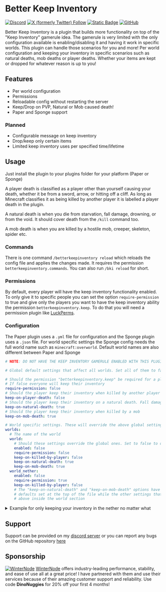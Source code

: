 # Better Keep Inventory

[![Discord](https://img.shields.io/discord/810752039470235688?style=for-the-badge&logo=discord&label=Discord&labelColor=grey&color=green)](https://discord.imjustdoom.com)
[![X (formerly Twitter) Follow](https://img.shields.io/twitter/follow/ImJustDoom?style=for-the-badge&logo=x&label=Follow!&color=gray)](https://x.com/ImJustDoom)
[![Static Badge](https://img.shields.io/badge/Backers-%20?style=for-the-badge&logo=ko-fi&color=gray)](https://ko-fi.com/justdoom) [![GitHub](https://img.shields.io/github/stars/JustDoom/BetterKeepInventory?style=for-the-badge&logo=github)](https://github.com/JustDoom/BetterKeepInventory)

Better Keep Inventory is a plugin that builds more functionality on top of the "Keep Inventory" gamerule idea.
The gamerule is very limited with the only configuration available is enabling/disabling it and having it work in specific worlds.
This plugin can handle those scenarios for you and more! Per world configuration and keeping your inventory in specific scenarios such as natural deaths, mob deaths or player deaths.
Whether your items are kept or dropped for whatever reason is up to you!

## Features

- Per world configuration
- Permissions
- Reloadable config without restarting the server
- Keep/Drop on PVP, Natural or Mob caused death!
- Paper and Sponge support

### Planned

- Configurable message on keep inventory
- Drop/keep only certain items
- Limited keep inventory uses per specified time/lifetime

## Usage

Just install the plugin to your plugins folder for your platform (Paper or Sponge)

A player death is classified as a player other than yourself causing your death, whether it be from a sword, arrow, or hitting off a cliff.
As long as Minecraft classifies it as being killed by another player it is labelled a player death in the plugin.

A natural death is when you die from starvation, fall damage, drowning, or from the void. It should cover death from the `/kill` command too.

A mob death is when you are killed by a hostile mob, creeper, skeleton, spider etc.

### Commands

There is one command `/betterkeepinventory reload` which reloads the config file and applies the changes made.
It requires the permission `betterkeepinventory.commands`. You can also run `/bki reload` for short.

### Permissions

By default, every player will have the keep inventory functionality enabled. 
To only give it to specific people you can set the option `require-permission` to true and give only the players you want to have the keep inventory ability the permission `betterkeepinventory.keep`.
To do that you will need a permission plugin like [LuckPerms](https://luckperms.net/).

### Configuration

The Paper plugin uses a `.yml` file for configuration and the Sponge plugin uses a `.json` file.
For world specific settings the Sponge config needs the full world name such as `minecraft:overworld`.
Default world names are also different between Paper and Sponge

```yml
# NOTE: DO NOT HAVE THE KEEP INVENTORY GAMERULE ENABLED WITH THIS PLUGIN

# Global default settings that affect all worlds. Set all of them to false for vanilla functionality (No keep inventory)

# Should the permission "betterkeepinventory.keep" be required for a player to keep their inventory
# If false everyone will keep their inventory
require-permission: false
# Should the player keep their inventory when killed by another player
keep-on-player-death: false
# Should the player keep their inventory on a natural death. Fall damage, starving, drowning etc
keep-on-natural-death: true
# Should the player keep their inventory when killed by a mob
keep-on-mob-death: true

# World specific settings. These will override the above global settings for the specified world
worlds:
  # The name of the world
  world:
    # Should these settings override the global ones. Set to false to disable the override
    enabled: false
    require-permission: false
    keep-on-killed-by-player: false
    keep-on-natural-death: true
    keep-on-mob-death: true
  world_nether:
    enabled: false
    require-permission: true
    keep-on-killed-by-player: false
    # The "keep-on-natural-death" and "keep-on-mob-death" options have been left out. These two will default to the global
    # defaults set at the top of the file while the other settings that are specified will have whatever option is set
    # above inside the world section
```

<details>
  <summary>Example for only keeping your inventory in the nether no matter what</summary>

```yml
require-permission: false
keep-on-player-death: false
keep-on-natural-death: false
keep-on-mob-death: false

worlds:
  world_nether:
    enabled: true
    require-permission: false
    keep-on-killed-by-player: true
    keep-on-natural-death: true
    keep-on-mob-death: true
```
</details>

## Support

Support can be provided on my [discord server](https://discord.gg/ydGK5jYV6t) or you can report any bugs on the GitHub repository [here](https://github.com/JustDoom/BetterKeepInventory/issues)

## Sponsorship
[![WinterNode](https://i.imgur.com/RdDhfXF.png)](https://winterno.de/justdoom)
[WinterNode](https://winterno.de/justdoom) offers industry-leading performance, stability, and ease of use all at a great price! I have partnered with them and use their services because of their amazing customer support and reliability.
Use code **DinoNuggies** for 20% off your first 4 months!
